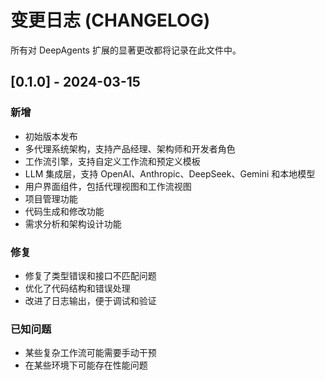 # 变更日志 (CHANGELOG)

所有对 DeepAgents 扩展的显著更改都将记录在此文件中。

## [0.1.0] - 2024-03-15

### 新增
- 初始版本发布
- 多代理系统架构，支持产品经理、架构师和开发者角色
- 工作流引擎，支持自定义工作流和预定义模板
- LLM 集成层，支持 OpenAI、Anthropic、DeepSeek、Gemini 和本地模型
- 用户界面组件，包括代理视图和工作流视图
- 项目管理功能
- 代码生成和修改功能
- 需求分析和架构设计功能

### 修复
- 修复了类型错误和接口不匹配问题
- 优化了代码结构和错误处理
- 改进了日志输出，便于调试和验证

### 已知问题
- 某些复杂工作流可能需要手动干预
- 在某些环境下可能存在性能问题 